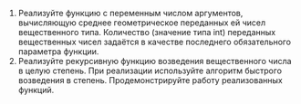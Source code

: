 1. Реализуйте функцию с переменным числом аргументов, вычисляющую среднее
геометрическое переданных ей чисел вещественного типа. Количество (значение типа
int) переданных вещественных чисел задаётся в качестве последнего обязательного
параметра функции.
2. Реализуйте рекурсивную функцию возведения вещественного числа в целую
степень. При реализации используйте алгоритм быстрого возведения в степень.
Продемонстрируйте работу реализованных функций.